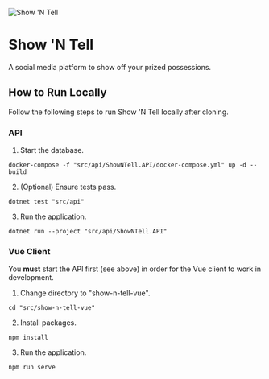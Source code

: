 ![Show 'N Tell](https://github.com/sdodson99/show-n-tell/workflows/Show%20'N%20Tell/badge.svg?branch=master&event=push)
# Show 'N Tell

A social media platform to show off your prized possessions.

## How to Run Locally
Follow the following steps to run Show 'N Tell locally after cloning.

### API
1. Start the database.
```
docker-compose -f "src/api/ShowNTell.API/docker-compose.yml" up -d --build
```
2. (Optional) Ensure tests pass.
```
dotnet test "src/api"
```
3. Run the application.
```
dotnet run --project "src/api/ShowNTell.API"
```

### Vue Client
You **must** start the API first (see above) in order for the Vue client to work in development.
1. Change directory to "show-n-tell-vue".
```
cd "src/show-n-tell-vue"
```
2. Install packages.
```
npm install
```
3. Run the application.
```
npm run serve
```
